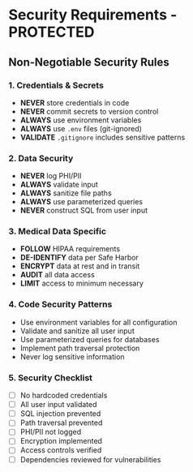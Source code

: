 # Security Requirements - PROTECTED

## Non-Negotiable Security Rules

### 1. Credentials & Secrets
- **NEVER** store credentials in code
- **NEVER** commit secrets to version control
- **ALWAYS** use environment variables
- **ALWAYS** use `.env` files (git-ignored)
- **VALIDATE** `.gitignore` includes sensitive patterns

### 2. Data Security
- **NEVER** log PHI/PII
- **ALWAYS** validate input
- **ALWAYS** sanitize file paths
- **ALWAYS** use parameterized queries
- **NEVER** construct SQL from user input

### 3. Medical Data Specific
- **FOLLOW** HIPAA requirements
- **DE-IDENTIFY** data per Safe Harbor
- **ENCRYPT** data at rest and in transit
- **AUDIT** all data access
- **LIMIT** access to minimum necessary

### 4. Code Security Patterns
- Use environment variables for all configuration
- Validate and sanitize all user input
- Use parameterized queries for databases
- Implement path traversal protection
- Never log sensitive information

### 5. Security Checklist
- [ ] No hardcoded credentials
- [ ] All user input validated
- [ ] SQL injection prevented
- [ ] Path traversal prevented
- [ ] PHI/PII not logged
- [ ] Encryption implemented
- [ ] Access controls verified
- [ ] Dependencies reviewed for vulnerabilities